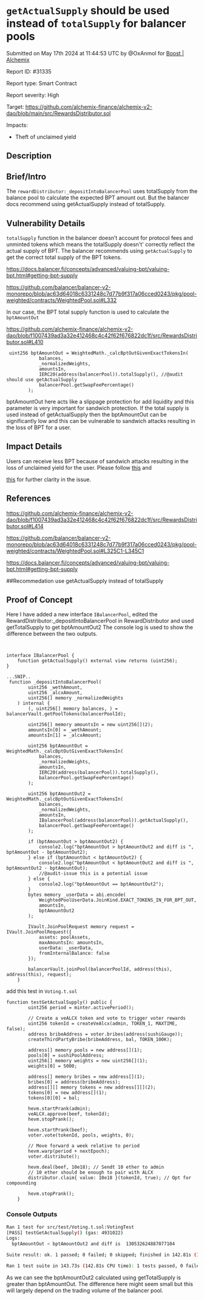 
# `getActualSupply` should be used instead of `totalSupply` for balancer pools 

Submitted on May 17th 2024 at 11:44:53 UTC by @OxAnmol for [Boost | Alchemix](https://immunefi.com/bounty/alchemix-boost/)

Report ID: #31335

Report type: Smart Contract

Report severity: High

Target: https://github.com/alchemix-finance/alchemix-v2-dao/blob/main/src/RewardsDistributor.sol

Impacts:
- Theft of unclaimed yield

## Description
## Brief/Intro
The `rewardDistributor:_depositIntoBalancerPool` uses totalSupply from the balance pool to calculate the expected BPT amount out. But the balancer docs recommend using getActualSupply instead of totalSupply. 

## Vulnerability Details

`totalSupply` function in the balancer doesn’t account for protocol fees and unminted tokens which means the totalSupply doesn't' correctly reflect the actual supply of BPT. The balancer recommends using `getActualSupply` to get the correct total supply of the BPT tokens. 

https://docs.balancer.fi/concepts/advanced/valuing-bpt/valuing-bpt.html#getting-bpt-supply

https://github.com/balancer/balancer-v2-monorepo/blob/ac63d64018c6331248c7d77b9f317a06cced0243/pkg/pool-weighted/contracts/WeightedPool.sol#L332

In our case, the BPT total supply function is used to calculate the `bptAmountOut` 

https://github.com/alchemix-finance/alchemix-v2-dao/blob/f1007439ad3a32e412468c4c42f62f676822dc1f/src/RewardsDistributor.sol#L410

```solidity
 uint256 bptAmountOut = WeightedMath._calcBptOutGivenExactTokensIn(
            balances,
            _normalizedWeights,
            amountsIn,
            IERC20(address(balancerPool)).totalSupply(), //@audit should use getActualSupply
            balancerPool.getSwapFeePercentage()
        );

```

bptAmountOut here acts like a slippage protection for add liquidity and this parameter is very important for sandwich protection. If the total supply is used instead of getActualSupply then the bptAmountOut can be significantly low and this can be vulnerable to sandwich attacks resulting in the loss of BPT for a user.
## Impact Details
Users can receive less BPT because of sandwich attacks resulting in the loss of unclaimed yield for the user. 
Please follow [this](https://docs.balancer.fi/guides/builders/join-pool.html#building-a-join-transaction) and 

[this](https://solodit.xyz/issues/m-6-balancer-lp-valuation-methodologies-use-the-incorrect-supply-metric-sherlock-olympus-rbs-20-git) for further clarity in the issue. 

## References
https://github.com/alchemix-finance/alchemix-v2-dao/blob/f1007439ad3a32e412468c4c42f62f676822dc1f/src/RewardsDistributor.sol#L414

https://github.com/balancer/balancer-v2-monorepo/blob/ac63d64018c6331248c7d77b9f317a06cced0243/pkg/pool-weighted/contracts/WeightedPool.sol#L325C1-L345C1

https://docs.balancer.fi/concepts/advanced/valuing-bpt/valuing-bpt.html#getting-bpt-supply

##Recommedation
use getActualSupply instead of totalSupply


## Proof of Concept

Here I have added a new interface `IBalancerPool`, edited the RewardDistributor:_depositIntoBalancerPool  in RewardDistributor and used getTotalSupply to get bptAmountOut2 The console log is used to show the difference between the two outputs. 

```solidity
 

interface IBalancerPool {
    function getActualSupply() external view returns (uint256);
}

...SNIP..
 function _depositIntoBalancerPool(
        uint256 _wethAmount,
        uint256 _alcxAmount,
        uint256[] memory _normalizedWeights
    ) internal {
        (, uint256[] memory balances, ) = balancerVault.getPoolTokens(balancerPoolId);

        uint256[] memory amountsIn = new uint256[](2);
        amountsIn[0] = _wethAmount;
        amountsIn[1] = _alcxAmount;

        uint256 bptAmountOut = WeightedMath._calcBptOutGivenExactTokensIn(
            balances,
            _normalizedWeights,
            amountsIn,
            IERC20(address(balancerPool)).totalSupply(),
            balancerPool.getSwapFeePercentage()
        );

        uint256 bptAmountOut2 = WeightedMath._calcBptOutGivenExactTokensIn(
            balances,
            _normalizedWeights,
            amountsIn,
            IBalancerPool(address(balancerPool)).getActualSupply(),
            balancerPool.getSwapFeePercentage()
        );

        if (bptAmountOut > bptAmountOut2) {
            console2.log("bptAmountOut > bptAmountOut2 and diff is ", bptAmountOut - bptAmountOut2);
        } else if (bptAmountOut < bptAmountOut2) {
            console2.log("bptAmountOut < bptAmountOut2 and diff is ", bptAmountOut2 - bptAmountOut);
            //@audit-issue this is a potential issue
        } else {
            console2.log("bptAmountOut == bptAmountOut2");
        }
        bytes memory _userData = abi.encode(
            WeightedPoolUserData.JoinKind.EXACT_TOKENS_IN_FOR_BPT_OUT,
            amountsIn,
            bptAmountOut2
        );

        IVault.JoinPoolRequest memory request = IVault.JoinPoolRequest({
            assets: poolAssets,
            maxAmountsIn: amountsIn,
            userData: _userData,
            fromInternalBalance: false
        });

        balancerVault.joinPool(balancerPoolId, address(this), address(this), request);
    }

```

add this test in `Voting.t.sol`

```solidity
function testGetActualSupply() public {
        uint256 period = minter.activePeriod();

        // Create a veALCX token and vote to trigger voter rewards
        uint256 tokenId = createVeAlcx(admin, TOKEN_1, MAXTIME, false);
        address bribeAddress = voter.bribes(address(sushiGauge));
        createThirdPartyBribe(bribeAddress, bal, TOKEN_100K);

        address[] memory pools = new address[](1);
        pools[0] = sushiPoolAddress;
        uint256[] memory weights = new uint256[](1);
        weights[0] = 5000;

        address[] memory bribes = new address[](1);
        bribes[0] = address(bribeAddress);
        address[][] memory tokens = new address[][](2);
        tokens[0] = new address[](1);
        tokens[0][0] = bal;

        hevm.startPrank(admin);
        veALCX.approve(beef, tokenId);
        hevm.stopPrank();

        hevm.startPrank(beef);
        voter.vote(tokenId, pools, weights, 0);

        // Move forward a week relative to period
        hevm.warp(period + nextEpoch);
        voter.distribute();

        hevm.deal(beef, 10e18); // Sendt 10 ether to admin
        // 10 ether should be enough to pair with ALCX
        distributor.claim{ value: 10e18 }(tokenId, true); // Opt for compounding

        hevm.stopPrank();
    }
```

### Console Outputs

```bash
Ran 1 test for src/test/Voting.t.sol:VotingTest
[PASS] testGetActualSupply() (gas: 4931022)
Logs:
  bptAmountOut < bptAmountOut2 and diff is  130532624887077104

Suite result: ok. 1 passed; 0 failed; 0 skipped; finished in 142.81s (116.42s CPU time)

Ran 1 test suite in 143.73s (142.81s CPU time): 1 tests passed, 0 failed, 0 skipped (1 total tests)
```

As we can see the bptAmountOut2 calculated using getTotalSupply is greater than bptAmountOut. The difference here might seem small but this will largely depend on the trading volume of the balancer pool. 